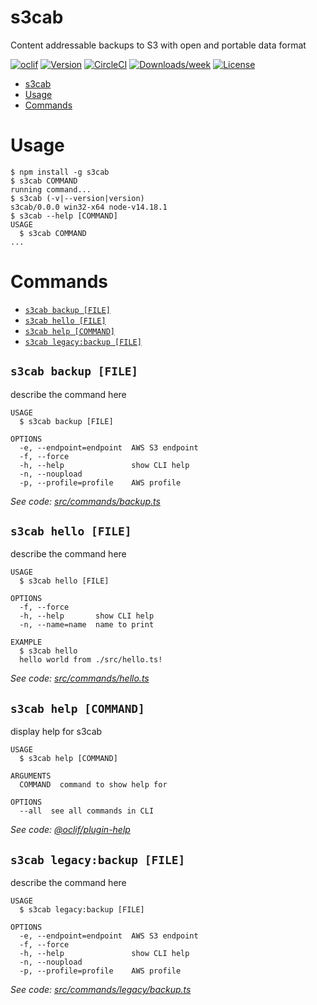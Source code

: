 # s3cab

Content addressable backups to S3 with open and portable data format

[![oclif](https://img.shields.io/badge/cli-oclif-brightgreen.svg)](https://oclif.io)
[![Version](https://img.shields.io/npm/v/s3cab.svg)](https://npmjs.org/package/s3cab)
[![CircleCI](https://circleci.com/gh/allens/s3cab/tree/master.svg?style=shield)](https://circleci.com/gh/allens/s3cab/tree/master)
[![Downloads/week](https://img.shields.io/npm/dw/s3cab.svg)](https://npmjs.org/package/s3cab)
[![License](https://img.shields.io/npm/l/s3cab.svg)](https://github.com/allens/s3cab/blob/master/package.json)

<!-- toc -->
* [s3cab](#s3cab)
* [Usage](#usage)
* [Commands](#commands)
<!-- tocstop -->

# Usage

<!-- usage -->
```sh-session
$ npm install -g s3cab
$ s3cab COMMAND
running command...
$ s3cab (-v|--version|version)
s3cab/0.0.0 win32-x64 node-v14.18.1
$ s3cab --help [COMMAND]
USAGE
  $ s3cab COMMAND
...
```
<!-- usagestop -->

# Commands

<!-- commands -->
* [`s3cab backup [FILE]`](#s3cab-backup-file)
* [`s3cab hello [FILE]`](#s3cab-hello-file)
* [`s3cab help [COMMAND]`](#s3cab-help-command)
* [`s3cab legacy:backup [FILE]`](#s3cab-legacybackup-file)

## `s3cab backup [FILE]`

describe the command here

```
USAGE
  $ s3cab backup [FILE]

OPTIONS
  -e, --endpoint=endpoint  AWS S3 endpoint
  -f, --force
  -h, --help               show CLI help
  -n, --noupload
  -p, --profile=profile    AWS profile
```

_See code: [src/commands/backup.ts](https://github.com/allens/s3cab/blob/v0.0.0/src/commands/backup.ts)_

## `s3cab hello [FILE]`

describe the command here

```
USAGE
  $ s3cab hello [FILE]

OPTIONS
  -f, --force
  -h, --help       show CLI help
  -n, --name=name  name to print

EXAMPLE
  $ s3cab hello
  hello world from ./src/hello.ts!
```

_See code: [src/commands/hello.ts](https://github.com/allens/s3cab/blob/v0.0.0/src/commands/hello.ts)_

## `s3cab help [COMMAND]`

display help for s3cab

```
USAGE
  $ s3cab help [COMMAND]

ARGUMENTS
  COMMAND  command to show help for

OPTIONS
  --all  see all commands in CLI
```

_See code: [@oclif/plugin-help](https://github.com/oclif/plugin-help/blob/v3.3.1/src/commands/help.ts)_

## `s3cab legacy:backup [FILE]`

describe the command here

```
USAGE
  $ s3cab legacy:backup [FILE]

OPTIONS
  -e, --endpoint=endpoint  AWS S3 endpoint
  -f, --force
  -h, --help               show CLI help
  -n, --noupload
  -p, --profile=profile    AWS profile
```

_See code: [src/commands/legacy/backup.ts](https://github.com/allens/s3cab/blob/v0.0.0/src/commands/legacy/backup.ts)_
<!-- commandsstop -->
